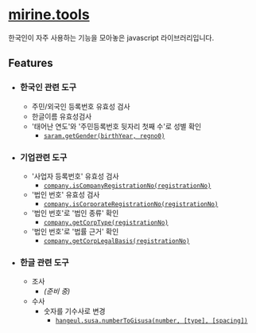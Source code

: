 # [mirine.tools](https://github.com/HKCHO/mirine.tools)

 한국인이 자주 사용하는 기능을 모아놓은 javascript 라이브러리입니다.

## Features

- ### 한국인 관련 도구
  - 주민/외국인 등록번호 유효성 검사
  - 한글이름 유효성검사
  - '태어난 연도'와 '주민등록번호 뒷자리 첫째 수'로 성별 확인
    - [`saram.getGender(birthYear, regno0)`](./src/lib/saram/getGender.js)


- ### 기업관련 도구  
  - '사업자 등록번호' 유효성 검사
    - [`company.isCompanyRegistrationNo(registrationNo)`](./src/lib/company/isCompanyRegistrationNo.js)
  - '법인 번호' 유효성 검사
    - [`company.isCorporateRegistrationNo(registrationNo)`](./src/lib/company/isCorporateRegistrationNo.js)
  - '법인 번호'로 '법인 종류' 확인
    - [`company.getCorpType(registrationNo)`](./src/lib/company/getCorpType.js)
  - '법인 번호'로 '법률 근거' 확인
    - [`company.getCorpLegalBasis(registrationNo)`](./src/lib/company/getCorpLegalBasis.js)

- ### 한글 관련 도구
  - 조사
    - *(준비 중)* 
  - 수사
    - 숫자를 기수사로 변경 
      - [`hangeul.susa.numberToGisusa(number, [type], [spacing])`](./src/lib/hangeul/susa/numberToGisusa.js)



<!--- 
## Donate
- 여러분들의 도움에 큰 감사를 드리는 바입니다.
  - [페이팔로 후원하기](https://paypal.me/eddie88cho)
  - [패트론으로 후원하기](https://www.patreon.com/eddie88cho)
-->
